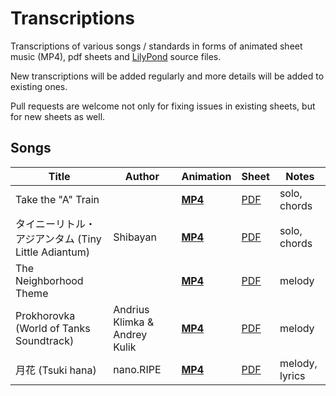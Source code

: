 # Transcriptions

Transcriptions of various songs / standards in forms of animated sheet music (MP4), pdf sheets and [LilyPond](http://lilypond.org/) source files.

New transcriptions will be added regularly and more details will be added to existing ones.

Pull requests are welcome not only for fixing issues in existing sheets, but for new sheets as well.

## Songs

| Title | Author | Animation | Sheet | Notes |
| --- | --- | --- | --- | --- |
| Take the "A" Train |  | [**MP4**](http://transcriptions-host.s3-website.eu-central-1.amazonaws.com/take-the-a-train.mp4) | [PDF](http://transcriptions-host.s3-website.eu-central-1.amazonaws.com/take-the-a-train.pdf) | solo, chords |
| タイニーリトル・アジアンタム (Tiny Little Adiantum) | Shibayan | [**MP4**](http://transcriptions-host.s3-website.eu-central-1.amazonaws.com/tiny-little-adiantum.mp4) | [PDF](http://transcriptions-host.s3-website.eu-central-1.amazonaws.com/tiny-little-adiantum.pdf) | solo, chords |
| The Neighborhood Theme |  | [**MP4**](http://transcriptions-host.s3-website.eu-central-1.amazonaws.com/the-neighborhood.mp4) | [PDF](http://transcriptions-host.s3-website.eu-central-1.amazonaws.com/the-neighborhood.pdf) | melody |
| Prokhorovka (World of Tanks Soundtrack) | Andrius Klimka & Andrey Kulik | [**MP4**](http://transcriptions-host.s3-website.eu-central-1.amazonaws.com/prokhorovka-soundtrack.mp4) | [PDF](http://transcriptions-host.s3-website.eu-central-1.amazonaws.com/prokhorovka-soundtrack.pdf) | melody |
| 月花 (Tsuki hana) | nano.RIPE | [**MP4**](http://transcriptions-host.s3-website.eu-central-1.amazonaws.com/tsuki-hana.mp4) | [PDF](http://transcriptions-host.s3-website.eu-central-1.amazonaws.com/tsuki-hana.pdf) | melody, lyrics |
